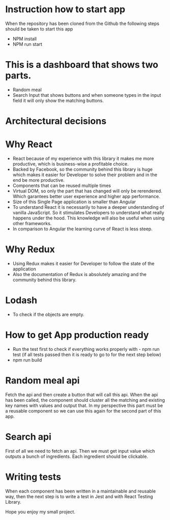 # Instruction how to start app
When the repository has been cloned from the Github the following steps should be taken to start this app

- NPM install
- NPM run start

# This is a dashboard that shows two parts.

- Random meal
- Search Input that shows buttons and when someone types in the input field it will only show the matching buttons.

# Architectural decisions

# Why React

- React because of my experience with this library it makes me more productive, which is business-wise a profitable choice.
- Backed by Facebook, so the community behind this library is huge which makes it easier for Developer to solve their problem and in the end be more productive.
- Components that can be reused multiple times
- Virtual DOM, so only the part that has changed will only be rerendered. Which garantees better user experience and higher app performance.
- Size of this Single Page application is smaller than Angular
- To understand React it is necessarily to have a deeper understanding of vanilla JavaScript. So it stimulates Developers to understand what really happens under the hood. This knowledge will also be useful when using other frameworks. 
- In comparison to Angular the learning curve of React is less steep.

# Why Redux

- Using Redux makes it easier for Developer to follow the state of the application
- Also the documentation of Redux is absolutely amazing and the community behind this library. 

# Lodash

- To check if the objects are empty. 

# How to get App production ready

- Run the test first to check if everything works properly with - npm run test (if all tests passed then it is ready to go to for the next step below)
- npm run build

# Random meal api

Fetch the api and then create a button that will call this api.
When the api has been called, the component should cluster all the matching and existing key names with values and output that. In my perspective this part must be a reusable component so we can use this again for the second part of this app.

# Search api
First of all we need to fetch an api.
Then we must get input value which outputs a bunch of ingredients.
Each ingredient should be clickable.

# Writing tests
When each component has been written in a maintainable and reusable way, then the next step is to write a test in Jest and with React Testing Library. 

Hope you enjoy my small project. 

